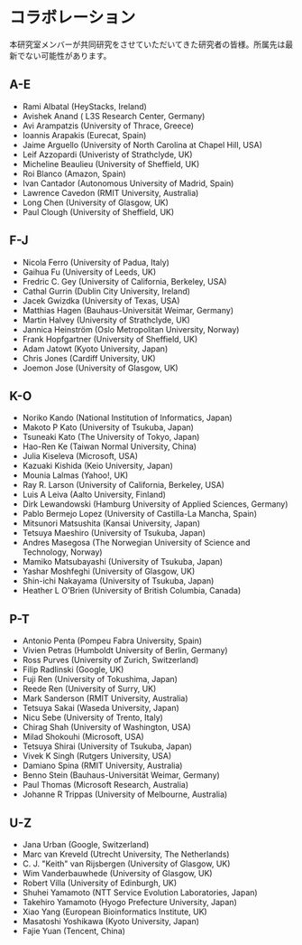 # コラボレーション

本研究室メンバーが共同研究をさせていただいてきた研究者の皆様。所属先は最新でない可能性があります。

## A-E

* Rami Albatal \(HeyStacks, Ireland\)
* Avishek Anand \( L3S Research Center, Germany\)
* Avi Arampatzis \(University of Thrace, Greece\)
* Ioannis Arapakis \(Eurecat, Spain\)
* Jaime Arguello \(University of North Carolina at Chapel Hill, USA\)
* Leif Azzopardi \(Univeristy of Strathclyde, UK\)
* Micheline Beaulieu \(University of Sheffield, UK\)
* Roi Blanco \(Amazon, Spain\)
* Ivan Cantador \(Autonomous University of Madrid, Spain\)
* Lawrence Cavedon \(RMIT University, Australia\)
* Long Chen \(University of Glasgow, UK\)
* Paul Clough \(University of Sheffield, UK\)

## F-J

* Nicola Ferro \(University of Padua, Italy\)
* Gaihua Fu \(University of Leeds, UK\)
* Fredric C. Gey \(University of California, Berkeley, USA\)
* Cathal Gurrin \(Dublin City University, Ireland\)
* Jacek Gwizdka \(University of Texas, USA\)
* Matthias Hagen \(Bauhaus-Universität Weimar, Germany\)
* Martin Halvey \(University of Strathclyde, UK\)
* Jannica Heinström \(Oslo Metropolitan University, Norway\)
* Frank Hopfgartner \(University of Sheffield, UK\)
* Adam Jatowt \(Kyoto University, Japan\)
* Chris Jones \(Cardiff University, UK\)
* Joemon Jose \(University of Glasgow, UK\)

## K-O

* Noriko Kando \(National Institution of Informatics, Japan\)
* Makoto P Kato \(University of Tsukuba, Japan\)
* Tsuneaki Kato \(The University of Tokyo, Japan\)
* Hao-Ren Ke \(Taiwan Normal University, China\)
* Julia Kiseleva \(Microsoft, USA\)
* Kazuaki Kishida \(Keio University, Japan\)
* Mounia Lalmas \(Yahoo!, UK\)
* Ray R. Larson \(University of California, Berkeley, USA\)
* Luis A Leiva \(Aalto University, Finland\)
* Dirk Lewandowski \(Hamburg University of Applied Sciences, Germany\)
* Pablo Bermejo Lopez \(University of Castilla-La Mancha, Spain\)
* Mitsunori Matsushita \(Kansai University, Japan\)
* Tetsuya Maeshiro \(University of Tsukuba, Japan\)
* Andres Masegosa \(The Norwegian University of Science and Technology, Norway\)
* Mamiko Matsubayashi \(University of Tsukuba, Japan\)
* Yashar Moshfeghi \(University of Glasgow, UK\)
* Shin-ichi Nakayama \(University of Tsukuba, Japan\)
* Heather L O'Brien \(University of British Columbia, Canada\)

## P-T

* Antonio Penta \(Pompeu Fabra University, Spain\)
* Vivien Petras \(Humboldt University of Berlin, Germany\)
* Ross Purves \(University of Zurich, Switzerland\)
* Filip Radlinski \(Google, UK\)
* Fuji Ren \(University of Tokushima, Japan\)
* Reede Ren \(University of Surry, UK\)
* Mark Sanderson \(RMIT University, Australia\)
* Tetsuya Sakai \(Waseda University, Japan\)
* Nicu Sebe \(University of Trento, Italy\)
* Chirag Shah \(University of Washington, USA\)
* Milad Shokouhi \(Microsoft, USA\)
* Tetsuya Shirai \(University of Tsukuba, Japan\)
* Vivek K Singh \(Rutgers University, USA\)
* Damiano Spina \(RMIT University, Australia\)
* Benno Stein \(Bauhaus-Universität Weimar, Germany\)
* Paul Thomas \(Microsoft Research, Australia\)
* Johanne R Trippas \(University of Melbourne, Australia\)

## U-Z

* Jana Urban \(Google, Switzerland\)
* Marc van Kreveld \(Utrecht University, The Netherlands\)
* C. J. "Keith" van Rijsbergen \(University of Glasgow, UK\)
* Wim Vanderbauwhede \(University of Glasgow, UK\)
* Robert Villa \(University of Edinburgh, UK\)
* Shuhei Yamamoto \(NTT Service Evolution Laboratories, Japan\)
* Takehiro Yamamoto \(Hyogo Prefecture University, Japan\)
* Xiao Yang \(European Bioinformatics Institute, UK\)
* Masatoshi Yoshikawa \(Kyoto University, Japan\)
* Fajie Yuan \(Tencent, China\)

